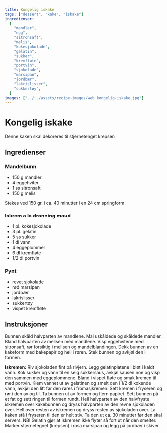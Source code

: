 ```yaml
---
title: Kongelig iskake
tags: ["dessert", "kake", "iskake"]
ingredienser:
  [
    "mandler",
    "egg",
    "sitronsaft",
    "melis",
    "kokesjokolade",
    "gelatin",
    "sukker",
    "kremfløte",
    "portvin",
    "sjokolade",
    "marsipan",
    "jordbær",
    "lakrislisser",
    "sukkertøy",
  ]
images: ["../../assets/recipe-images/web_kongelig-iskake.jpg"]
---
```


# Kongelig iskake

Denne kaken skal dekoreres til stjernetenget krepsen

## Ingredienser

### Mandelbunn

- 150 g mandler
- 4 eggehviter
- 1 ss sitronsaft
- 150 g melis

Stekes ved 150 gr. i ca. 40 minutter i en 24 cm springform.

### Iskrem a la dronning maud

- 1 pl. kokesjokolade
- 3 pl. gelatin
- 5 ss sukker
- 1 dl vann
- 4 eggeplommer
- 6 dl kremfløte
- 1/2 dl portvin

### Pynt

- revet sjokolade
- rød marsipan
- jordbær
- lakrislisser
- sukkertøy
- vispet kremfløte

## Instruksjoner

Bunnen skåld halvparten av mandlene. Mal uskåldede og skåldede mandler. Bland halvparten av melisen med mandlene. Visp eggehvitene med sitronsaft, rør forsiktig i melisen og mandelblandingen. Dekk bunnen av en kakeform med bakepapir og hell i røren. Stek bunnen og avkjøl den i formen.

**Iskremen:** Riv sjokoladen fint på rivjern. Legg gelatinplatene i bløt i kaldt vann. Kok sukker og vann til en seig sukkersaus, avkjøl sausen noe og visp den sammen med eggeplommene. Bland i vispet fløte og smak kremen til med portvin. Klem vannet ut av gelatinen og smelt den i 1/2 dl kokende vann, avkjøl den litt før den røres i fromasjkremen. Sett kremen i fryseren og rør i den av og til. Ta bunnen ut av formen og fjern papiret. Sett bunnen på et fat og sett ringen til formen rundt. Hell halvparten av den halvfryste iskremen over kakebunnen og dryss halvparten av den revne sjokoladen over. Hell over resten av iskremen og dryss resten av sjokoladen over. La kaken stå i fryseren til den er helt stiv. Ta den ut ca. 30 minutter før den skal servers. NB! Gelatin gjør at iskremen ikke flyter så fort ut når den smelter. Marker stjernetegnet (krepsen) i rosa marsipan og legg på jordbær i skiver.
